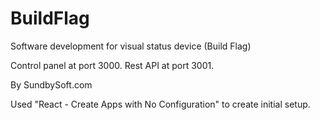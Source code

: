 # BuildFlag
Software development for visual status device (Build Flag)

Control panel at port 3000.
Rest API at port 3001.

By SundbySoft.com

Used "React - Create Apps with No Configuration" to create initial setup.
